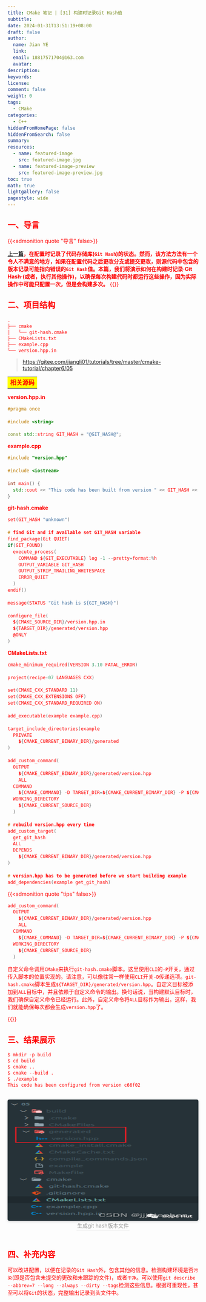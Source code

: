 ```yaml
---
title: CMake 笔记 | [31] 构建时记录Git Hash值
subtitle:
date: 2024-01-31T13:51:19+08:00
draft: false
author:
  name: Jian YE
  link:
  email: 18817571704@163.com
  avatar:
description:
keywords:
license:
comment: false
weight: 0
tags:
  - CMake
categories:
  - C++
hiddenFromHomePage: false
hiddenFromSearch: false
summary:
resources:
  - name: featured-image
    src: featured-image.jpg
  - name: featured-image-preview
    src: featured-image-preview.jpg
toc: true
math: true
lightgallery: false
pagestyle: wide
---
```


## 一、导言
{{<admonition quote "导言" false>}}

**[上一篇](https://mp.weixin.qq.com/s?__biz=MzkxMzI5Mjk4Mg==&mid=2247485287&idx=1&sn=5188d6d93c1e2b757134be6bec3de9bd&scene=21#wechat_redirect)，在配置时记录了代码存储库(`Git Hash`)的状态。然而，该方法方法有一个令人不满意的地方，如果在配置代码之后更改分支或提交更改，则源代码中包含的版本记录可能指向错误的`Git Hash`值。本篇，我们将演示如何在构建时记录·Git Hash·(或者，执行其他操作)，以确保每次构建代码时都运行这些操作，因为实际操作中可能只配置一次，但是会构建多次。**
{{</admonition>}}

## 二、项目结构

```shell
.
├── cmake
│   └── git-hash.cmake
├── CMakeLists.txt
├── example.cpp
└── version.hpp.in
```

> https://gitee.com/jiangli01/tutorials/tree/master/cmake-tutorial/chapter6/05


<table><body text=red><tr><td style="text-align:left;font-weight:bold" bgcolor=yellow><font size="3" color="red">相关源码</font></td></tr></body></table>

**version.hpp.in**

```c++
#pragma once

#include <string>

const std::string GIT_HASH = "@GIT_HASH@";
```

**example.cpp**

```c++
#include "version.hpp"

#include <iostream>

int main() {
  std::cout << "This code has been built from version " << GIT_HASH << std::endl;
}
```

**git-hash.cmake**

```c++
set(GIT_HASH "unknown")

# find Git and if available set GIT_HASH variable
find_package(Git QUIET)
if(GIT_FOUND)
  execute_process(
    COMMAND ${GIT_EXECUTABLE} log -1 --pretty=format:%h
    OUTPUT_VARIABLE GIT_HASH
    OUTPUT_STRIP_TRAILING_WHITESPACE
    ERROR_QUIET
  )
endif()

message(STATUS "Git hash is ${GIT_HASH}")

configure_file(
  ${CMAKE_SOURCE_DIR}/version.hpp.in
  ${TARGET_DIR}/generated/version.hpp
  @ONLY
)
```

**CMakeLists.txt**

```c++
cmake_minimum_required(VERSION 3.10 FATAL_ERROR)

project(recipe-07 LANGUAGES CXX)

set(CMAKE_CXX_STANDARD 11)
set(CMAKE_CXX_EXTENSIONS OFF)
set(CMAKE_CXX_STANDARD_REQUIRED ON)

add_executable(example example.cpp)

target_include_directories(example
  PRIVATE
    ${CMAKE_CURRENT_BINARY_DIR}/generated
)

add_custom_command(
  OUTPUT
    ${CMAKE_CURRENT_BINARY_DIR}/generated/version.hpp
    ALL
  COMMAND
    ${CMAKE_COMMAND} -D TARGET_DIR=${CMAKE_CURRENT_BINARY_DIR} -P ${CMAKE_CURRENT_SOURCE_DIR}/cmake/git-hash.cmake
  WORKING_DIRECTORY
    ${CMAKE_CURRENT_SOURCE_DIR}
  )

# rebuild version.hpp every time
add_custom_target(
  get_git_hash
  ALL
  DEPENDS
    ${CMAKE_CURRENT_BINARY_DIR}/generated/version.hpp
)

# version.hpp has to be generated before we start building example
add_dependencies(example get_git_hash)
```

{{<admonition quote "tips" false>}}
```c++
add_custom_command(
  OUTPUT
    ${CMAKE_CURRENT_BINARY_DIR}/generated/version.hpp
    ALL
  COMMAND
    ${CMAKE_COMMAND} -D TARGET_DIR=${CMAKE_CURRENT_BINARY_DIR} -P ${CMAKE_CURRENT_SOURCE_DIR}/cmake/git-hash.cmake
  WORKING_DIRECTORY
    ${CMAKE_CURRENT_SOURCE_DIR}
  )
```

自定义命令调用`CMake`来执行`git-hash.cmake`脚本。这里使用`CLI`的`-P`开关，通过传入脚本的位置实现的。请注意，可以像往常一样使用`CLI`开关`-D`传递选项。`git-hash.cmake`脚本生成`${TARGET_DIR}/generated/version.hpp`。自定义目标被添加到`ALL`目标中，并且依赖于自定义命令的输出。换句话说，当构建默认目标时，我们确保自定义命令已经运行。此外，自定义命令将`ALL`目标作为输出。这样，我们就能确保每次都会生成`version.hpp`了。

{{</admonition>}}


## 三、结果展示

```shell
$ mkdir -p build
$ cd build
$ cmake ..
$ cmake --build .
$ ./example
This code has been configured from version c66f02
```
<br>
<center>
  <img src="images/3_01.png" width="640" height="320" align=center style="border-radius: 0.3125em; box-shadow: 0 2px 4px 0 rgba(34,36,38,.12),0 2px 10px 0 rgba(34,36,38,.08);">
  <br>
  <div style="color:orange; border-bottom: 1px solid #d9d9d9; display: inline-block; color: #999; padding: 2px;">生成git hash版本文件</div>
</center>
<br>

## 四、补充内容

可以改进配置，以便在记录的`Git Hash`外，包含其他的信息。检测构建环境是否`污染`(即是否包含未提交的更改和未跟踪的文件)，或者`干净`。可以使用`git describe --abbrev=7 --long --always --dirty --tags`检测这些信息。根据可重现性，甚至可以将`Git`的状态，完整输出记录到头文件中。
